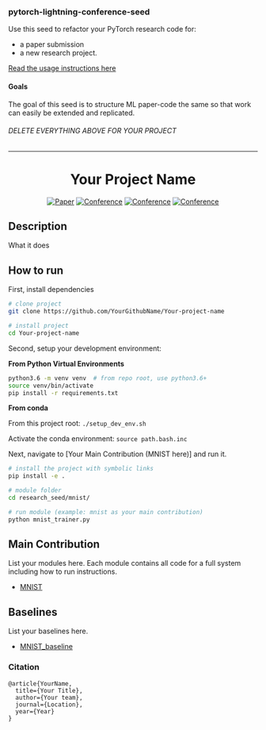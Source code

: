 ### pytorch-lightning-conference-seed
Use this seed to refactor your PyTorch research code for:  
- a paper submission  
- a new research project.     

[Read the usage instructions here](https://github.com/williamFalcon/pytorch-lightning-conference-seed/blob/master/HOWTO.md)

#### Goals  
The goal of this seed is to structure ML paper-code the same so that work can easily be extended and replicated.   

###### DELETE EVERYTHING ABOVE FOR YOUR PROJECT   
---   
<div align="center">    
 
# Your Project Name     

[![Paper](http://img.shields.io/badge/paper-arxiv.1001.2234-B31B1B.svg)](https://www.nature.com/articles/nature14539)
[![Conference](http://img.shields.io/badge/NeurIPS-2019-4b44ce.svg)](https://papers.nips.cc/book/advances-in-neural-information-processing-systems-31-2018)
[![Conference](http://img.shields.io/badge/ICLR-2019-4b44ce.svg)](https://papers.nips.cc/book/advances-in-neural-information-processing-systems-31-2018)
[![Conference](http://img.shields.io/badge/AnyConference-year-4b44ce.svg)](https://papers.nips.cc/book/advances-in-neural-information-processing-systems-31-2018)  
<!--
ARXIV   
[![Paper](http://img.shields.io/badge/arxiv-math.co:1480.1111-B31B1B.svg)](https://www.nature.com/articles/nature14539)
-->



<!--  
Conference   
-->   
</div>
 
## Description   
What it does   

## How to run   
First, install dependencies   
```bash
# clone project   
git clone https://github.com/YourGithubName/Your-project-name   

# install project   
cd Your-project-name
```
Second, setup your development environment:

**From Python Virtual Environments**
```bash
python3.6 -m venv venv  # from repo root, use python3.6+
source venv/bin/activate
pip install -r requirements.txt
```

**From conda**

From this project root: `./setup_dev_env.sh`

Activate the conda environment: `source path.bash.inc`
   
 Next, navigate to [Your Main Contribution (MNIST here)] and run it.   
 ```bash
 # install the project with symbolic links
 pip install -e .   

# module folder
cd research_seed/mnist/   

# run module (example: mnist as your main contribution)   
python mnist_trainer.py    
```

## Main Contribution      
List your modules here. Each module contains all code for a full system including how to run instructions.   
- [MNIST](https://github.com/williamFalcon/pytorch-lightning-conference-seed/tree/master/research_seed/mnist)  

## Baselines    
List your baselines here.   
- [MNIST_baseline](https://github.com/williamFalcon/pytorch-lightning-conference-seed/tree/master/research_seed/baselines/mnist_baseline)  

### Citation   
```
@article{YourName,
  title={Your Title},
  author={Your team},
  journal={Location},
  year={Year}
}
```   
